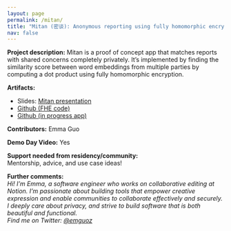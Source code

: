 ```yaml
---
layout: page
permalink: /mitan/
title: "Mitan (密谈): Anonymous reporting using fully homomorphic encryption"
nav: false
---
```


**Project description:**
Mitan is a proof of concept app that matches reports with shared concerns completely privately. It’s implemented by finding the similarity score between word embeddings from multiple parties by computing a dot product using fully homomorphic encryption.

**Artifacts:**

- Slides: [Mitan presentation](https://github.com/emmaguo13/phantom-zone/tree/emma/pnns)
- [Github (FHE code)](https://github.com/emmaguo13/phantom-zone/tree/emma/pnns)
- [Github (in progress app)](https://github.com/emmaguo13/fhe-workplace)

**Contributors:**
Emma Guo

**Demo Day Video:**
Yes

**Support needed from residency/community:**  
Mentorship, advice, and use case ideas!

**Further comments:**  
_Hi! I’m Emma, a software engineer who works on collaborative editing at Notion. I’m passionate about building tools that empower creative expression and enable communities to collaborate effectively and securely. I deeply care about privacy, and strive to build software that is both beautiful and functional._  
_Find me on Twitter: [@emguoz](https://x.com/emguoz)_
